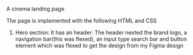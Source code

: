 A cinema landing page

The page is implemented with the following HTML and CSS
1. Hero section:
It has an header: The header nexted the brand logo, a navigation bar(this was flexed), an input type search bar and button element which was flexed to get the design from my Figma design